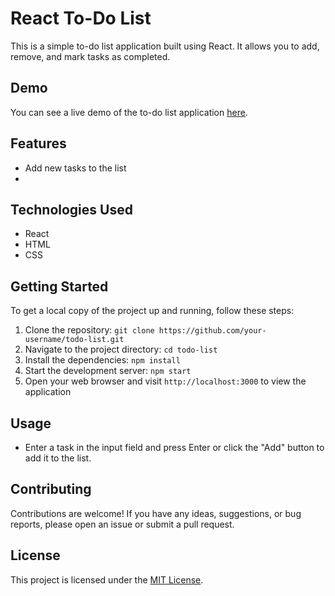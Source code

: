 # React To-Do List

This is a simple to-do list application built using React. It allows you to add, remove, and mark tasks as completed.

## Demo

You can see a live demo of the to-do list application [here](https://example.com).

## Features

- Add new tasks to the list
- 
## Technologies Used

- React
- HTML
- CSS

## Getting Started

To get a local copy of the project up and running, follow these steps:

1. Clone the repository: `git clone https://github.com/your-username/todo-list.git`
2. Navigate to the project directory: `cd todo-list`
3. Install the dependencies: `npm install`
4. Start the development server: `npm start`
5. Open your web browser and visit `http://localhost:3000` to view the application

## Usage

- Enter a task in the input field and press Enter or click the "Add" button to add it to the list.

## Contributing

Contributions are welcome! If you have any ideas, suggestions, or bug reports, please open an issue or submit a pull request.

## License

This project is licensed under the [MIT License](LICENSE).

